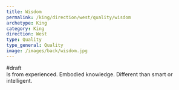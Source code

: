```yaml
---
title: Wisdom
permalink: /king/direction/west/quality/wisdom
archetype: King
category: King
direction: West
type: Quality
type_general: Quality
image: /images/back/wisdom.jpg
---
```

#draft   
Is from experienced. Embodied knowledge. Different than smart or intelligent. 
